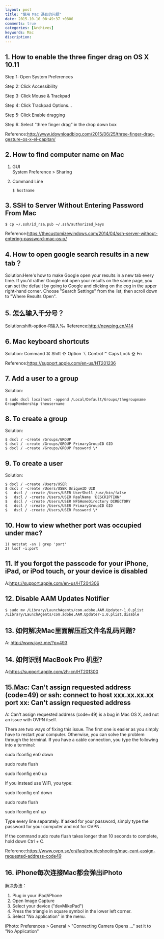 ```yaml
---
layout: post
title: "使用 Mac 遇到的问题"
date: 2015-10-10 08:49:37 +0800
comments: true
categories: [Archives]
keywords: Mac
discription: 
---
```


## 1. How to enable the three finger drag on OS X 10.11
Step 1: Open System Preferences

Step 2: Click Accessibility

Step 3: Click Mouse & Trackpad

Step 4: Click Trackpad Options…

Step 5: Click Enable dragging

Step 6: Select “three finger drag” in the drop down box

Reference:http://www.idownloadblog.com/2015/06/25/three-finger-drag-gesture-os-x-el-capitan/
<!-- more -->

## 2. How to find computer name on Mac
1. GUI  
 System Preference > Sharing
 
2. Command Line
	
	```
	$ hostname
	```
	
## 3. SSH to Server Without Entering Password From Mac 

```
$ cp ~/.ssh/id_rsa.pub ~/.ssh/authorized_keys
```

Reference:https://thecustomizewindows.com/2014/04/ssh-server-without-entering-password-mac-os-x/

<!-- more -->

## 4. How to open google search results in a new tab？

Solution:Here's how to make Google open your results in a new tab every time. If you'd rather Google not open your results on the same page, you can set the default by going to Google and clicking on the cog in the upper right-hand corner. Choose "Search Settings" from the list, then scroll down to "Where Results Open".

## 5. 怎么输入千分号？
Solution:shift-option-R输入‰
Reference:http://newping.cn/414

## 6. Mac keyboard shortcuts
Solution:
Command ⌘
Shift ⇧
Option ⌥
Control ⌃
Caps Lock ⇪
Fn

Reference:https://support.apple.com/en-us/HT201236

## 7. Add a user to a group 
Solution:

```
$ sudo dscl localhost -append /Local/Default/Groups/thegroupname GroupMembership theusername
```

## 8. To create a group
Solution:

```
$ dscl / -create /Groups/GROUP
$ dscl / -create /Groups/GROUP PrimaryGroupID GID
$ dscl / -create /Groups/GROUP Password \*
```

## 9. To create a user
Solution:

```
$ dscl / -create /Users/USER
$ dscl / -create /Users/USER UniqueID UID
$	dscl / -create /Users/USER UserShell /usr/bin/false
$	dscl / -create /Users/USER RealName 'DESCRIPTION'
$	dscl / -create /Users/USER NFSHomeDirectory DIRECTORY
$	dscl / -create /Users/USER PrimaryGroupID GID
$	dscl / -create /Users/USER Password \*
```

## 10. How to view whether port was occupied under mac?

```
1) netstat -an | grep 'port'
2) lsof -i:port
```

## 11. If you forgot the passcode for your iPhone, iPad, or iPod touch, or your device is disabled
A:https://support.apple.com/en-us/HT204306

## 12. Disable AAM Updates Notifier

```
$ sudo mv /Library/LaunchAgents/com.adobe.AAM.Updater-1.0.plist /Library/LaunchAgents/com.adobe.AAM.Updater-1.0.plist.disable
```

## 13. 如何解决Mac里面解压后文件名乱码问题?
A: http://www.jayz.me/?p=493

## 14. 如何识别 MacBook Pro 机型?
A:https://support.apple.com/zh-cn/HT201300

## 15.Mac: Can't assign requested address (code=49) or ssh: connect to host xxx.xx.xx.xx port xx: Can't assign requested address
A:
Can't assign requested address (code=49) is a bug in Mac OS X, and not an issue with OVPN itself.

There are two ways of fixing this issue. The first one is easier as you simply have to restart your computer. Otherwise, you can solve the problem through the terminal. If you have a cable connection, you type the following into a terminal:

sudo ifconfig en0 down

sudo route flush

sudo ifconfig en0 up

If you instead use WiFi, you type:

sudo ifconfig en1 down

sudo route flush

sudo ifconfig en1 up

Type every line separately. If asked for your password, simply type the password for your computer and not for OVPN.

If the command sudo route flush takes longer than 10 seconds to complete, hold down Ctrl + C.

Reference:https://www.ovpn.se/en/faq/troubleshooting/mac-cant-assign-requested-address-code49

## 16. iPhone每次连接Mac都会弹出iPhoto
解决办法：

1. Plug in your iPad/iPhone
2. Open Image Capture
3. Select your device ("devMikePad")
4. Press the triangle in square symbol in the lower left corner.
5. Select "No application" in the menu.

iPhoto:
Preferences > General > "Connecting Camera Opens ..."
set it to "No Application"
